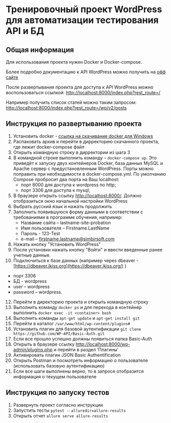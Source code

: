 # Тренировочный проект WordPress для автоматизации тестирования API и БД

## Общая информация
Для использования проекта нужен Docker и Docker-compose. 

Более подробно документацию к API WordPress можно получить на [офф сайте](http://v2.wp-api.org/)

После развертывания проекта для доступа к API WordPress можно воспользоваться ссылкой: 
[http://localhost:8000/index.php?rest_route=/](http://localhost:8000/index.php?rest_route=/)

Например получить список статей можно таким запросом:
[http://localhost:8000/index.php?rest_route=/wp/v2/posts](http://localhost:8000/index.php?rest_route=/wp/v2/posts)

## Инструкция по развертыванию проекта

 1. Установить docker - [ссылка на скачивание docker для Windows](https://www.docker.com/docker-windows)
 2. Распаковать архив и перейти в дирректорию скачанного проекта, где лежит docker-compose файл
 3. Открыть командную строку в дирректории из шага 3
 4. В командной строке выполнить команду – `docker-compose up`. 
Это приведёт к запуску двух контейнеров Docker, база данных MySQL и Apache сервер с предустановленным WordPress. Порты можно поправить при необходимости в docker-compose.yml. По умолчанию Compose пробросит два порта на Ваш localhost:
	+ порт 8000 для доступа к wordpress по http;
	+ порт 3306 для доступа к mysql;
 6. В браузере открыть ссылку [http://localhost:8000/](http://localhost:8000/). Должно отобразиться окно начальной настройки WordPress
 7. Выбрать русский язык и нажать продолжить
 8. Заполнить появившуюся форму данными в соответствии с требованиями в программе обучения, например: 
	+ Название сайта – lastname-site-probation
	+ Имя пользователя – Firstname.LastName 
	+ Пароль - 123-Test 
	+ e-mail – firstname.lastname@simbirsoft.com
 9. Нажать кнопку "Установить WordPress"
 10. После установки нажать кнопку "Войти" и ввести введенные ранее учетные данные.
 11. Подключиться к базе данных (например через dbeaver - [https://dbeaver.jkiss.org](https://dbeaver.jkiss.org/) )
- порт 3306
- БД - wordpress
- user – wordpress
- password – wordpress.
 12. Перейти в директорию проекта и открыть командную строку
 13. Выполнить команду `docker ps` и для перехода в контейнер выполнить `docker exec -it <container> bash`
 14. Выполнить команды `apt-get update` и `apt-get install git`
 15. Перейти в каталог `/var/www/html/wp-content/plugins#`
 16. Установить плагин для базовой аутентификации `git clone https://github.com/WP-API/Basic-Auth.git`
 17. Если все прошло успешно должны появиться папка Basic-Auth
 18. Открыть в браузере ссылку [http://localhost:8000/wp-admin/plugins.php](http://localhost:8000/wp-admin/plugins.php) и перейти в раздел ‘Плагины’
 19. Активировать плагин JSON Basic Authentification
 20. Открыть Postman и посмотреть информацию о пользователе (использовать базовую аутентификацию)
 21. Если все шаги выполнены верно, то в запросе отобразится информация о текущем пользователе

## Инструкция по запуску тестов

1. Развернуть проект согласно инструкции
2. Запустить тесты `pytest --alluredir=allure-results`
3. Открыть отчет `allure serve allure-results`
